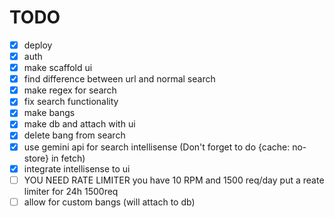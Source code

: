 # TODO

- [x] deploy
- [x] auth
- [x] make scaffold ui
- [x] find difference between url and normal search
- [x] make regex for search
- [x] fix search functionality
- [x] make bangs
- [x] make db and attach with ui
- [x] delete bang from search
- [x] use gemini api for search intellisense (Don't forget to do {cache: no-store} in fetch)
- [x] integrate intellisense to ui
- [ ] YOU NEED RATE LIMITER you have 10 RPM and 1500 req/day put a reate limiter for 24h 1500req
- [ ] allow for custom bangs (will attach to db)
